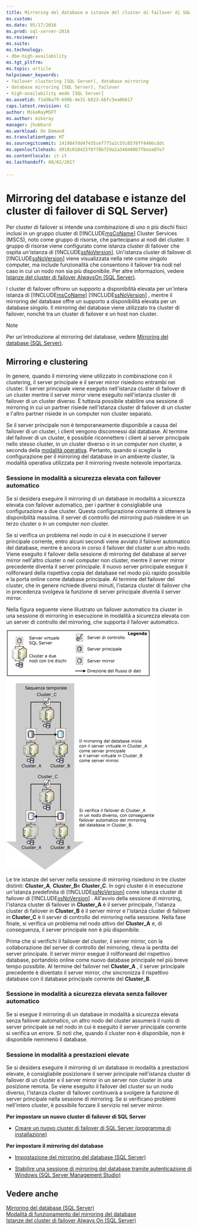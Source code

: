 ```yaml
---
title: Mirroring del database e istanze del cluster di failover di SQL Server | Microsoft Docs
ms.custom: 
ms.date: 05/17/2016
ms.prod: sql-server-2016
ms.reviewer: 
ms.suite: 
ms.technology:
- dbe-high-availability
ms.tgt_pltfrm: 
ms.topic: article
helpviewer_keywords:
- failover clustering [SQL Server], database mirroring
- database mirroring [SQL Server], failover
- high-availability mode [SQL Server]
ms.assetid: f1dd6a79-698b-4e31-b923-6bfc3ea0b617
caps.latest.revision: 42
author: MikeRayMSFT
ms.author: mikeray
manager: jhubbard
ms.workload: On Demand
ms.translationtype: HT
ms.sourcegitcommit: 1419847dd47435cef775a2c55c0578ff4406cddc
ms.openlocfilehash: d918c018425f0778b729a2a348400b7fbeaa07e7
ms.contentlocale: it-it
ms.lasthandoff: 08/02/2017

---
```

# <a name="database-mirroring-and-sql-server-failover-cluster-instances"></a>Mirroring del database e istanze del cluster di failover di SQL Server)
  Per cluster di failover si intende una combinazione di uno o più dischi fisici inclusi in un gruppo cluster di [!INCLUDE[msCoName](../../includes/msconame-md.md)] Cluster Services (MSCS), noto come gruppo di risorse, che partecipano ai nodi del cluster. Il gruppo di risorse viene configurato come istanza cluster di failover che ospita un'istanza di [!INCLUDE[ssNoVersion](../../includes/ssnoversion-md.md)]. Un'istanza cluster di failover di [!INCLUDE[ssNoVersion](../../includes/ssnoversion-md.md)] viene visualizzata nella rete come singolo computer, ma include funzionalità che consentono il failover tra nodi nel caso in cui un nodo non sia più disponibile. Per altre informazioni, vedere [Istanze del cluster di failover AlwaysOn &#40;SQL Server&#41;](../../sql-server/failover-clusters/windows/always-on-failover-cluster-instances-sql-server.md).  
  
 I cluster di failover offrono un supporto a disponibilità elevata per un'intera istanza di [!INCLUDE[msCoName](../../includes/msconame-md.md)] [!INCLUDE[ssNoVersion](../../includes/ssnoversion-md.md)] , mentre il mirroring del database offre un supporto a disponibilità elevata per un database singolo. Il mirroring del database viene utilizzato tra cluster di failover, nonché tra un cluster di failover e un host non cluster.  
  
> [!NOTE]  
>  Per un'introduzione al mirroring del database, vedere [Mirroring del database &#40;SQL Server&#41;](../../database-engine/database-mirroring/database-mirroring-sql-server.md).  
  
## <a name="mirroring-and-clustering"></a>Mirroring e clustering  
 In genere, quando il mirroring viene utilizzato in combinazione con il clustering, il server principale e il server mirror risiedono entrambi nei cluster. Il server principale viene eseguito nell'istanza cluster di failover di un cluster mentre il server mirror viene eseguito nell'istanza cluster di failover di un cluster diverso. È tuttavia possibile stabilire una sessione di mirroring in cui un partner risiede nell'istanza cluster di failover di un cluster e l'altro partner risiede in un computer non cluster separato.  
  
 Se il server principale non è temporaneamente disponibile a causa del failover di un cluster, i client vengono disconnessi dal database. Al termine del failover di un cluster, è possibile riconnettere i client al server principale nello stesso cluster, in un cluster diverso o in un computer non cluster, a seconda della [modalità operativa](../../database-engine/database-mirroring/database-mirroring-operating-modes.md). Pertanto, quando si sceglie la configurazione per il mirroring del database in un ambiente cluster, la modalità operativa utilizzata per il mirroring riveste notevole importanza.  
  
### <a name="high-safety-mode-session-with-automatic-failover"></a>Sessione in modalità a sicurezza elevata con failover automatico  
 Se si desidera eseguire il mirroring di un database in modalità a sicurezza elevata con failover automatico, per i partner è consigliabile una configurazione a due cluster. Questa configurazione consente di ottenere la disponibilità massima. Il server di controllo del mirroring può risiedere in un terzo cluster o in un computer non cluster.  
  
 Se si verifica un problema nel nodo in cui è in esecuzione il server principale corrente, entro alcuni secondi viene avviato il failover automatico del database, mentre è ancora in corso il failover del cluster a un altro nodo. Viene eseguito il failover della sessione di mirroring del database al server mirror nell'altro cluster o nel computer non cluster, mentre il server mirror precedente diventa il server principale. Il nuovo server principale esegue il rollforward della rispettiva copia del database nel modo più rapido possibile e la porta online come database principale. Al termine del failover del cluster, che in genere richiede diversi minuti, l'istanza cluster di failover che in precedenza svolgeva la funzione di server principale diventa il server mirror.  
  
 Nella figura seguente viene illustrato un failover automatico tra cluster in una sessione di mirroring in esecuzione in modalità a sicurezza elevata con un server di controllo del mirroring, che supporta il failover automatico.  
  
 ![Failover su un cluster](../../database-engine/database-mirroring/media/dbm-and-failover-clustering.gif "Failover su un cluster")  
  
 Le tre istanze del server nella sessione di mirroring risiedono in tre cluster distinti: **Cluster_A**, **Cluster_B**e **Cluster_C**. In ogni cluster è in esecuzione un'istanza predefinita di [!INCLUDE[ssNoVersion](../../includes/ssnoversion-md.md)] come istanza cluster di failover di [!INCLUDE[ssNoVersion](../../includes/ssnoversion-md.md)] . All'avvio della sessione di mirroring, l'istanza cluster di failover in **Cluster_A** è il server principale, l'istanza cluster di failover in **Cluster_B** è il server mirror e l'istanza cluster di failover in **Cluster_C** è il server di controllo del mirroring nella sessione. Nella fase finale, si verifica un problema nel nodo attivo del **Cluster_A** e, di conseguenza, il server principale non è più disponibile.  
  
 Prima che si verifichi il failover del cluster, il server mirror, con la collaborazione del server di controllo del mirroring, rileva la perdita del server principale. Il server mirror esegue il rollforward del rispettivo database, portandolo online come nuovo database principale nel più breve tempo possibile. Al termine del failover nel **Cluster_A** , il server principale precedente è diventato il server mirror, che sincronizza il rispettivo database con il database principale corrente del **Cluster_B**.  
  
### <a name="high-safety-mode-session-without-automatic-failover"></a>Sessione in modalità a sicurezza elevata senza failover automatico  
 Se si esegue il mirroring di un database in modalità a sicurezza elevata senza failover automatico, un altro nodo del cluster assumerà il ruolo di server principale se nel nodo in cui è eseguito il server principale corrente si verifica un errore. Si noti che, quando il cluster non è disponibile, non è disponibile nemmeno il database.  
  
### <a name="high-performance-mode-session"></a>Sessione in modalità a prestazioni elevate  
 Se si desidera eseguire il mirroring di un database in modalità a prestazioni elevate, è consigliabile posizionare il server principale nell'istanza cluster di failover di un cluster e il server mirror in un server non cluster in una posizione remota. Se viene eseguito il failover del cluster su un nodo diverso, l'istanza cluster di failover continuerà a svolgere la funzione di server principale nella sessione di mirroring. Se si verificano problemi nell'intero cluster, è possibile forzare il servizio nel server mirror.  
  
 **Per impostare un nuovo cluster di failover di SQL Server**  
  
-   [Creare un nuovo cluster di failover di SQL Server &#40;programma di installazione&#41;](../../sql-server/failover-clusters/install/create-a-new-sql-server-failover-cluster-setup.md)  
  
 **Per impostare il mirroring del database**  
  
-   [Impostazione del mirroring del database &#40;SQL Server&#41;](../../database-engine/database-mirroring/setting-up-database-mirroring-sql-server.md)  
  
-   [Stabilire una sessione di mirroring del database tramite autenticazione di Windows &#40;SQL Server Management Studio&#41;](../../database-engine/database-mirroring/establish-database-mirroring-session-windows-authentication.md)  
  
## <a name="see-also"></a>Vedere anche  
 [Mirroring del database &#40;SQL Server&#41;](../../database-engine/database-mirroring/database-mirroring-sql-server.md)   
 [Modalità di funzionamento del mirroring del database](../../database-engine/database-mirroring/database-mirroring-operating-modes.md)   
 [Istanze del cluster di failover Always On &#40;SQL Server&#41;](../../sql-server/failover-clusters/windows/always-on-failover-cluster-instances-sql-server.md)  
  
  

